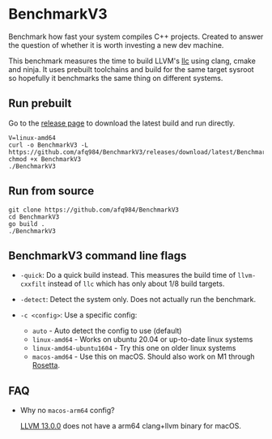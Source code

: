 # BenchmarkV3

Benchmark how fast your system compiles C++ projects.
Created to answer the question of whether it is worth investing a new dev machine.

This benchmark measures the time to build LLVM's [llc] using clang, cmake and ninja.
It uses prebuilt toolchains and build for the same target sysroot
so hopefully it benchmarks the same thing on different systems.

## Run prebuilt

Go to the [release page](https://github.com/afq984/BenchmarkV3/releases/tag/latest)
to download the latest build and run directly.

```
V=linux-amd64
curl -o BenchmarkV3 -L https://github.com/afq984/BenchmarkV3/releases/download/latest/BenchmarkV3-$V
chmod +x BenchmarkV3
./BenchmarkV3
```

## Run from source

```
git clone https://github.com/afq984/BenchmarkV3
cd BenchmarkV3
go build .
./BenchmarkV3
```

## BenchmarkV3 command line flags

*   `-quick`: Do a quick build instead. This measures the build time of `llvm-cxxfilt`
    instead of `llc` which has only about 1/8 build targets.

*   `-detect`: Detect the system only. Does not actually run the benchmark.

*   `-c <config>`: Use a specific config:
    *   `auto` - Auto detect the config to use (default)
    *   `linux-amd64` - Works on ubuntu 20.04 or up-to-date linux systems
    *   `linux-amd64-ubuntu1604` - Try this one on older linux systems
    *   `macos-amd64` - Use this on macOS. Should also work on M1 through [Rosetta].

## FAQ

*   Why no `macos-arm64` config?

    [LLVM 13.0.0](https://github.com/llvm/llvm-project/releases/tag/llvmorg-13.0.0) does not have a arm64 clang+llvm binary for macOS.

[llc]: https://llvm.org/docs/CommandGuide/llc.html
[Rosetta]: https://developer.apple.com/documentation/apple-silicon/about-the-rosetta-translation-environment
